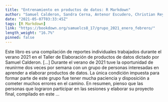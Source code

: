 ```yaml
---
title: "Entrenamiento en productos de datos: R Markdown"
author: "Samuel Calderon, Sandra Cerna, Antenor Escudero, Christian Reyes"
date: "2021-05-07T03:33:45Z"
tags: [R Markdown]
link: "https://bookdown.org/samuelcs8_17/grupo_2021_enero_febrero/"
length_weight: "16.7%"
pinned: false
---
```


Este libro es una compilación de reportes individuales trabajados durante el verano 2021 en el Taller de Elaboración de productos de datos dictado por Samuel Calderon. [...] Durante el verano de 2021 tuve la oportunidad de reunirme dos veces por semana con un grupo de personas interesadas en aprender a elaborar productos de datos. La única condición impuesta para formar parte de este grupo fue tener mucha paciencia y disposición a cometer muchos errores en el camino. En resumen, pienso que las personas que lograron participar en las sesiones y elaborar su proyecto final, compilado en este ...
